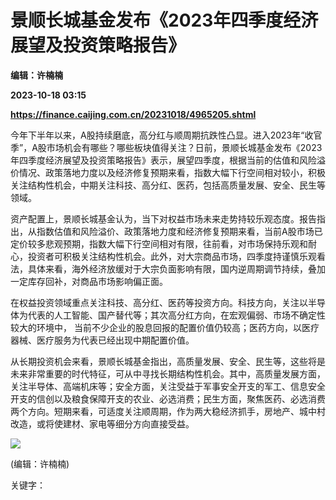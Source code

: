 # 景顺长城基金发布《2023年四季度经济展望及投资策略报告》
**编辑：许楠楠**

**2023-10-18 03:15**

**https://finance.caijing.com.cn/20231018/4965205.shtml**

今年下半年以来，A股持续磨底，高分红与顺周期抗跌性凸显。进入2023年“收官季”，A股市场机会有哪些？哪些板块值得关注？日前，景顺长城基金发布《2023年四季度经济展望及投资策略报告》表示，展望四季度，根据当前的估值和风险溢价情况、政策落地力度以及经济修复预期来看，指数大幅下行空间相对较小，积极关注结构性机会，中期关注科技、高分红、医药，包括高质量发展、安全、民生等领域。

资产配置上，景顺长城基金认为，当下对权益市场未来走势持较乐观态度。报告指出，从指数估值和风险溢价、政策落地力度和经济修复预期来看，当前A股市场已定价较多悲观预期，指数大幅下行空间相对有限，往前看，对市场保持乐观和耐心，投资者可积极关注结构性机会。此外，对大宗商品市场，四季度持谨慎乐观看法，具体来看，海外经济放缓对于大宗负面影响有限，国内逆周期调节持续，叠加一定库存回补，对商品市场影响偏正面。

在权益投资领域重点关注科技、高分红、医药等投资方向。科技方向，关注以半导体为代表的人工智能、国产替代等；其次高分红方向，在宏观偏弱、市场不确定性较大的环境中， 当前不少企业的股息回报的配置价值仍较高；医药方向，以医疗器械、医疗服务为代表已经出现中期配置价值。

从长期投资机会来看，景顺长城基金指出，高质量发展、安全、民生等，这些将是未来非常重要的时代特征，可从中寻找长期结构性机会。其中，高质量发展方面，关注半导体、高端机床等；安全方面，关注受益于军事安全开支的军工、信息安全开支的信创以及粮食保障开支的农业、必选消费；民生方面，聚焦医药、必选消费两个方向。短期来看，可适度关注顺周期，作为两大稳经济抓手，房地产、城中村改造，或将使建材、家电等细分方向直接受益。

![](https://tx1.cdn.caijing.com.cn/2014-03-27/114048455.jpg)

(编辑：许楠楠)

关键字：